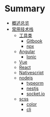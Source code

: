 # Summary

* [概述总览](README.md)
* [常用技术栈]()
    * [工具类]()
        * [Gitbook](docs/tools/git.md)
        * [npx](docs/tools/npx.md)
    * [Angular]()
        * [Ionic]()
    * [Vue]()
    * [React]()
    * [Nativescript]()
    * [nodejs]()
        * [typeorm]()
        * [nestjs]()
        * [socket.io]()
    * [scss]()
        * [color](docs/scss/color.md)
        * [cli](docs/scss/cli.md)

